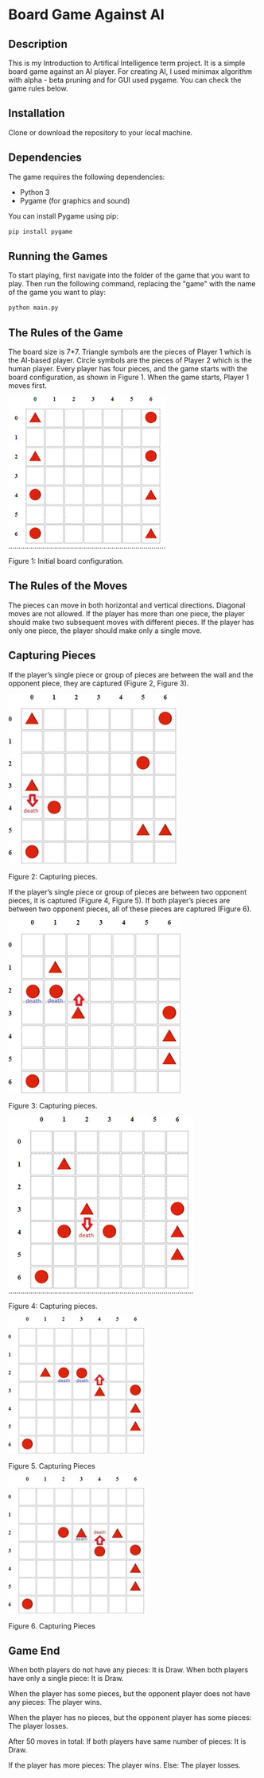 # Board Game Against AI
## Description
This is my Introduction to Artifical Intelligence term project. It is a simple board game against an AI player.
For creating AI, I used minimax algorithm with alpha - beta pruning and for GUI used pygame.
You can check the game rules below.

## Installation
Clone or download the repository to your local machine.

## Dependencies
The game requires the following dependencies:

- Python 3
- Pygame (for graphics and sound)

You can install Pygame using pip:

```bash
pip install pygame
```

## Running the Games
To start playing, first navigate into the folder of the game that you want to play. Then run the following command, replacing the "game" with the name of the game you want to play:

```bash
python main.py
```

## The Rules of the Game
The board size is 7*7.
Triangle symbols are the pieces of Player 1 which is the AI-based player. Circle symbols are the pieces of Player 2 which is the human player.
Every player has four pieces, and the game starts with the board configuration, as shown in Figure 1.
When the game starts, Player 1 moves first.

![image1](images/1.jpg)

Figure 1: Initial board configuration. 

## The Rules of the Moves
The pieces can move in both horizontal and vertical directions. Diagonal moves are not allowed.
If the player has more than one piece, the player should make two subsequent moves with different pieces.
If the player has only one piece, the player should make only a single move.

## Capturing Pieces
If the player’s single piece or group of pieces are between the wall and the opponent piece, they are captured (Figure 2, Figure 3).

![image2](images/2.jpg)

Figure 2: Capturing pieces.

If the player’s single piece or group of pieces are between two opponent pieces, it is captured (Figure 4, Figure 5).
If both player’s pieces are between two opponent pieces, all of these pieces are captured (Figure 6).
 
![image3](images/3.jpg)

Figure 3: Capturing pieces.

![image4](images/4.jpg)

Figure 4: Capturing pieces.
 
![image5](images/5.jpg)

Figure 5. Capturing Pieces

![image6](images/6.jpg)

Figure 6. Capturing Pieces

## Game End
When both players do not have any pieces: It is Draw. When both players have only a single piece: It is Draw.

When the player has some pieces, but the opponent player does not have any pieces: The player wins.

When the player has no pieces, but the opponent player has some pieces: The player losses.

After 50 moves in total:
If both players have same number of pieces: It is Draw. 

If the player has more pieces: The player wins. Else: The player losses.
